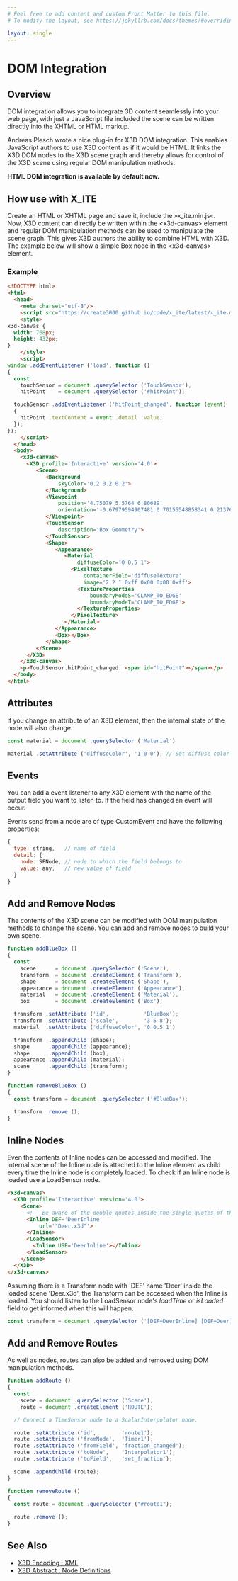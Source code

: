 ```yaml
---
# Feel free to add content and custom Front Matter to this file.
# To modify the layout, see https://jekyllrb.com/docs/themes/#overriding-theme-defaults

layout: single
---
```

# DOM Integration

## Overview

DOM integration allows you to integrate 3D content seamlessly into your web page, with just a JavaScript file included the scene can be written directly into the XHTML or HTML markup.

Andreas Plesch wrote a nice plug-in for X3D DOM integration. This enables JavaScript authors to use X3D content as if it would be HTML. It links the X3D DOM nodes to the X3D scene graph and thereby allows for control of the X3D scene using regular DOM manipulation methods.

**HTML DOM integration is available by default now.**

## How use with X_ITE

Create an HTML or XHTML page and save it, include the »x_ite.min.js«. Now, X3D content can directly be written within the \<x3d-canvas\> element and regular DOM manipulation methods can be used to manipulate the scene graph. This gives X3D authors the ability to combine HTML with X3D. The example below will show a simple Box node in the \<x3d-canvas\> element.

### Example

```html
<!DOCTYPE html>
<html>
  <head>
    <meta charset="utf-8"/>
    <script src="https://create3000.github.io/code/x_ite/latest/x_ite.min.js"></script>
    <style>
x3d-canvas {
  width: 768px;
  height: 432px;
}
    </style>
    <script>
window .addEventListener ('load', function ()
{
  const
    touchSensor = document .querySelector ('TouchSensor'),
    hitPoint    = document .querySelector ('#hitPoint');

  touchSensor .addEventListener ('hitPoint_changed', function (event)
  {
    hitPoint .textContent = event .detail .value;
  });
});
    </script>
  </head>
  <body>
    <x3d-canvas>
      <X3D profile='Interactive' version='4.0'>
         <Scene>
            <Background
                skyColor='0.2 0.2 0.2'>
            </Background>
            <Viewpoint
                position='4.75079 5.5764 6.80689'
                orientation='-0.67979594907481 0.70155548858341 0.2137694179717 0.842769006819'>
            </Viewpoint>
            <TouchSensor
                description='Box Geometry'>
            </TouchSensor>
            <Shape>
               <Appearance>
                  <Material
                      diffuseColor='0 0.5 1'>
                    <PixelTexture
                        containerField='diffuseTexture'
                        image='2 2 1 0xff 0x00 0x00 0xff'>
                      <TextureProperties
                          boundaryModeS='CLAMP_TO_EDGE'
                          boundaryModeT='CLAMP_TO_EDGE'>
                      </TextureProperties>
                    </PixelTexture>
                  </Material>
               </Appearance>
               <Box></Box>
            </Shape>
         </Scene>
      </X3D>
    </x3d-canvas>
    <p>TouchSensor.hitPoint_changed: <span id="hitPoint"></span></p>
  </body>
</html>
```

## Attributes

If you change an attribute of an X3D element, then the internal state of the node will also change.

```js
const material = document .querySelector ('Material')

material .setAttribute ('diffuseColor', '1 0 0'); // Set diffuse color to red.
```

## Events

You can add a event listener to any X3D element with the name of the output field you want to listen to. If the field has changed an event will occur.

Events send from a node are of type CustomEvent and have the following properties:

```js
{
  type: string,   // name of field
  detail: {
    node: SFNode, // node to which the field belongs to
    value: any,   // new value of field
  }
}
```

## Add and Remove Nodes

The contents of the X3D scene can be modified with DOM manipulation methods to change the scene. You can add and remove nodes to build your own scene.

```js
function addBlueBox ()
{
  const
    scene      = document .querySelector ('Scene'),
    transform  = document .createElement ('Transform'),
    shape      = document .createElement ('Shape'),
    appearance = document .createElement ('Appearance'),
    material   = document .createElement ('Material'),
    box        = document .createElement ('Box');

  transform .setAttribute ('id',           'BlueBox');
  transform .setAttribute ('scale',        '3 5 8');
  material  .setAttribute ('diffuseColor', '0 0.5 1')

  transform  .appendChild (shape);
  shape      .appendChild (appearance);
  shape      .appendChild (box);
  appearance .appendChild (material);
  scene      .appendChild (transform);
}

function removeBlueBox ()
{
  const transform = document .querySelector ('#BlueBox');

  transform .remove ();
}
```

## Inline Nodes

Even the contents of Inline nodes can be accessed and modified. The internal scene of the Inline node is attached to the Inline element as child every time the Inline node is completely loaded. To check if an Inline node is loaded use a LoadSensor node.

```html
<x3d-canvas>
  <X3D profile='Interactive' version='4.0'>
    <Scene>
      <!-- Be aware of the double quotes inside the single quotes of the url attribute, because it is an MFString field. -->
      <Inline DEF='DeerInline'
          url='"Deer.x3d"'>
      </Inline>
      <LoadSensor>
        <Inline USE='DeerInline'></Inline>
      </LoadSensor>
    </Scene>
  </X3D>
</x3d-canvas>
```

Assuming there is a Transform node with 'DEF' name 'Deer' inside the loaded scene 'Deer.x3d', the Transform can be accessed when the Inline is loaded. You should listen to the LoadSensor node's *loadTime* or *isLoaded* field to get informed when this will happen.

```js
const transform = document .querySelector ('[DEF=DeerInline] [DEF=Deer]');
```

## Add and Remove Routes

As well as nodes, routes can also be added and removed using DOM manipulation methods.

```js
function addRoute ()
{
  const
    scene = document .querySelector ('Scene'),
    route = document .createElement ('ROUTE');

  // Connect a TimeSensor node to a ScalarInterpolator node.

  route .setAttribute ('id',        'route1');
  route .setAttribute ('fromNode',  'Timer1');
  route .setAttribute ('fromField', 'fraction_changed');
  route .setAttribute ('toNode',    'Interpolator1');
  route .setAttribute ('toField',   'set_fraction');

  scene .appendChild (route);
}

function removeRoute ()
{
  const route = document .querySelector ("#route1");

  route .remove ();
}
```

## See Also

 * [X3D Encoding : XML](https://www.web3d.org/documents/specifications/19776-1/V3.3/index.html)
* [X3D Abstract : Node Definitions](https://www.web3d.org/documents/specifications/19775-1/V4.0/index.html)
